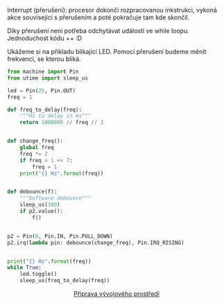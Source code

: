 Interrupt (přerušení): procesor dokončí rozpracovanou inkstrukci, vykoná akce související s přerušením a poté pokračuje tam kde skončil.

Díky přerušení není potřeba odchytávat události ve while loopu. Jednoduchost kódu ++ :D

Ukážeme si na příkladu blikající LED. Pomocí přerušení budeme měnít frekvenci, se kterou bliká.

```python
from machine import Pin
from utime import sleep_us

led = Pin(25, Pin.OUT)
freq = 1

def freq_to_delay(freq):
    """Hz to delay in ms"""
    return 1000000 // freq // 2


def change_freq():
    global freq
    freq *= 2
    if freq > 1 << 7:
        freq = 1
    print("{} Hz".format(freq))


def debounce(f):
    """Software debounce"""
    sleep_us(300)
    if p2.value():
        f()


p2 = Pin(0, Pin.IN, Pin.PULL_DOWN)
p2.irq(lambda pin: debounce(change_freq), Pin.IRQ_RISING)


print("{} Hz".format(freq))
while True:
    led.toggle()
    sleep_us(freq_to_delay(freq))
```

<div class="footer" style="display: flex; justify-content: space-around">
    <a href="hello.md">Příprava vývojového prostředí</a>
</div>
